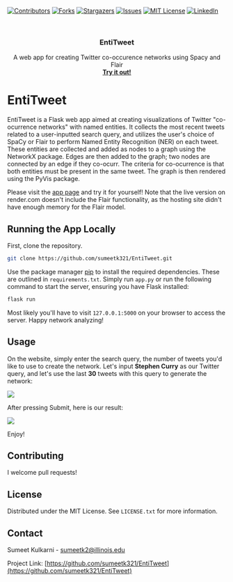 [![Contributors][contributors-shield]][contributors-url]
[![Forks][forks-shield]][forks-url]
[![Stargazers][stars-shield]][stars-url]
[![Issues][issues-shield]][issues-url]
[![MIT License][license-shield]][license-url]
[![LinkedIn][linkedin-shield]][linkedin-url]

<br />
<div align="center">

<h3 align="center">EntiTweet</h3>

  <p align="center">
    A web app for creating Twitter co-occurence networks using Spacy and Flair
    <br />
    <a href="https://entitweet-app.onrender.com/"><strong>Try it out!</strong></a>
    <br />
  </p>
</div>

# EntiTweet

EntiTweet is a Flask web app aimed at creating visualizations of Twitter "co-ocurrence networks" with named entities. It collects the most recent tweets related to a user-inputted search query, and utilizes the user's choice of SpaCy or Flair to perform Named Entity Recognition (NER) on each tweet. These entities are collected and added as nodes to a graph using the NetworkX package. Edges are then added to the graph; two nodes are connected by an edge if they co-ocurr. The criteria for co-ocurrence is that both entities must be present in the same tweet. The graph is then rendered using the PyVis package. 

Please visit the [app page](https://entitweet-app.onrender.com/) and try it for yourself! Note that the live version on render.com doesn't include the Flair functionality, as the hosting site didn't have enough memory for the Flair model. 

## Running the App Locally

First, clone the repository.

```bash
git clone https://github.com/sumeetk321/EntiTweet.git
```

Use the package manager [pip](https://pip.pypa.io/en/stable/) to install the required dependencies. These are outlined in ```requirements.txt```. Simply run ```app.py``` or run the following command to start the server, ensuring you have Flask installed:

```bash
flask run
```

Most likely you'll have to visit ```127.0.0.1:5000``` on your browser to access the server. Happy network analyzing!


## Usage

On the website, simply enter the search query, the number of tweets you'd like to use to create the network. Let's input **Stephen Curry** as our Twitter query, and let's use the last **30** tweets with this query to generate the network:

<img src="https://user-images.githubusercontent.com/18608410/211944312-cb2d5d72-6938-46fb-b855-0a3a4d9faa08.png">

After pressing Submit, here is our result:

<img src="https://user-images.githubusercontent.com/18608410/211944946-8bd321a4-a33d-44bf-bc3e-5016e236d9d9.png">

Enjoy!

## Contributing

I welcome pull requests! 

## License

Distributed under the MIT License. See ```LICENSE.txt``` for more information.

## Contact

Sumeet Kulkarni - sumeetk2@illinois.edu

Project Link: [https://github.com/sumeetk321/EntiTweet](https://github.com/sumeetk321/EntiTweet)

[contributors-shield]: https://img.shields.io/github/contributors/sumeetk321/EntiTweet.svg?style=for-the-badge
[contributors-url]: https://github.com/sumeetk321/EntiTweet/graphs/contributors
[forks-shield]: https://img.shields.io/github/forks/sumeetk321/EntiTweet.svg?style=for-the-badge
[forks-url]: https://github.com/sumeetk321/EntiTweet/network/members
[stars-shield]: https://img.shields.io/github/stars/sumeetk321/EntiTweet.svg?style=for-the-badge
[stars-url]: https://github.com/sumeetk321/EntiTweet/stargazers
[issues-shield]: https://img.shields.io/github/issues/sumeetk321/EntiTweet.svg?style=for-the-badge
[issues-url]: https://github.com/sumeetk321/EntiTweet/issues
[license-shield]: https://img.shields.io/github/license/sumeetk321/EntiTweet.svg?style=for-the-badge
[license-url]: https://github.com/sumeetk321/EntiTweet/blob/main/LICENSE
[linkedin-shield]: https://img.shields.io/badge/-LinkedIn-black.svg?style=for-the-badge&logo=linkedin&colorB=555
[linkedin-url]: https://www.linkedin.com/in/sumeet-kulkarni-798181172/
